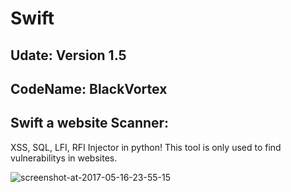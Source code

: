 # Swift

Udate: Version 1.5
----------
CodeName: BlackVortex
----------
Swift a website Scanner:
-------------

XSS, SQL, LFI, RFI Injector in python! This tool is only used to find vulnerabilitys in websites.













![screenshot-at-2017-05-16-23-55-15](https://cloud.githubusercontent.com/assets/28690112/26138387/b1d46938-3a7d-11e7-9c5f-378e60c261a6.png)
